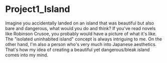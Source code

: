 # Project1_Island
Imagine you accidentally landed on an island that was beautiful but also bare and dangerous, what would you do and think? If you've read novels like Robinson Crusoe, you probably would have a picture of what it's like. The "isolated uninhabited island" concept is always intriguing to me. On the other hand, I'm also a person who's very much into Japanese aesthetics. That's how my idea of creating a beautiful yet dangerous/bleak island comes into my mind.
